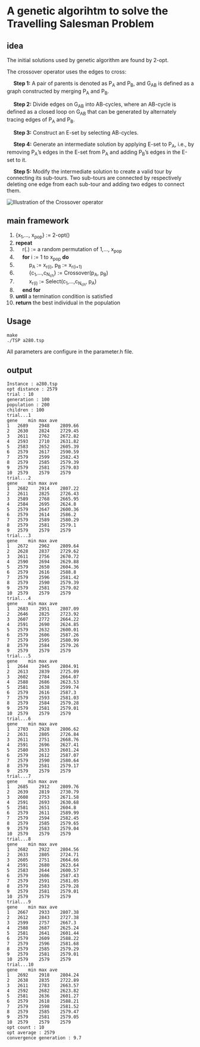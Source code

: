 # A genetic algorihtm to solve the Travelling Salesman Problem

## idea

The initial solutions used by genetic algorithm  are found by 2-opt.

The crossover operator uses the edges to cross:

&emsp; **Step 1:** A pair of parents is denoted as P<sub>A</sub> and P<sub>B</sub>, and G<sub>AB</sub> is defined as a graph constructed by merging P<sub>A</sub> and P<sub>B</sub>.

&emsp; **Step 2:** Divide edges on G<sub>AB</sub> into AB-cycles, where an AB-cycle is defined as a closed loop on G<sub>AB</sub> that can be generated by alternately tracing edges of P<sub>A</sub> and P<sub>B</sub>.

&emsp; **Step 3:** Construct an E-set by selecting AB-cycles.

&emsp; **Step 4:** Generate an intermediate solution by applying E-set to P<sub>A</sub>, i.e., by removing P<sub>A</sub>’s edges in the E-set from P<sub>A</sub> and adding P<sub>B</sub>’s edges in the E-set to it.

&emsp; **Step 5:** Modify the intermediate solution to create a valid tour by connecting its sub-tours. Two sub-tours are connected by respectively deleting one edge from each sub-tour and adding two edges to connect them.

![Illustration of the Crossover operator](https://github.com/ChengziHuang/geneticAlgorithm/blob/master/figure/combinate.png)

## main framework

1. {x<sub>1</sub>,..., x<sub>pop</sub>} := 2-opt()
2. **repeat**
3. &emsp; r(.) := a random permutation of 1,..., x<sub>pop</sub>
4. &emsp; **for** i := 1 to   x<sub>pop</sub>  **do**
5. &emsp; &emsp; p<sub>A</sub> := x<sub>r(i)</sub>, p<sub>B</sub> := x<sub>r(i+1)</sub>
6. &emsp; &emsp; {c<sub>1</sub>,...,c<sub>N<sub>ch</sub></sub>} := Crossover(p<sub>A</sub>, p<sub>B</sub>)
7. &emsp; &emsp; x<sub>r(i)</sub> := Select(c<sub>1</sub>,...,c<sub>N<sub>ch</sub></sub>, p<sub>A</sub>)
8. &emsp; **end for**
9. **until** a termination condition is satisfied
10. **return** the best individual in the population

## Usage

```shell
make
./TSP a280.tsp
```

All parameters are configure in the parameter.h file.

## output

```
Instance : a280.tsp
opt distance : 2579
trial : 10
generation : 100
population : 200
children : 100
trial...1
gene	min	max	ave
1	2689	2948	2809.66
2	2630	2824	2729.45
3	2611	2762	2672.82
4	2593	2710	2631.82
5	2583	2652	2605.39
6	2579	2617	2590.59
7	2579	2599	2582.43
8	2579	2585	2579.39
9	2579	2581	2579.03
10	2579	2579	2579
trial...2
gene	min	max	ave
1	2682	2914	2807.22
2	2611	2825	2726.43
3	2589	2768	2665.95
4	2584	2695	2624.8
5	2579	2647	2600.36
6	2579	2614	2586.2
7	2579	2589	2580.29
8	2579	2581	2579.1
9	2579	2579	2579
trial...3
gene	min	max	ave
1	2672	2962	2809.64
2	2628	2837	2729.62
3	2611	2756	2670.72
4	2590	2694	2629.88
5	2579	2650	2604.36
6	2579	2616	2588.8
7	2579	2596	2581.42
8	2579	2590	2579.39
9	2579	2581	2579.02
10	2579	2579	2579
trial...4
gene	min	max	ave
1	2683	2951	2807.09
2	2646	2825	2723.92
3	2607	2772	2664.22
4	2591	2690	2624.85
5	2579	2632	2600.01
6	2579	2606	2587.26
7	2579	2595	2580.99
8	2579	2584	2579.26
9	2579	2579	2579
trial...5
gene	min	max	ave
1	2644	2945	2804.91
2	2613	2839	2725.09
3	2602	2784	2664.07
4	2588	2686	2623.53
5	2581	2638	2599.74
6	2579	2616	2587.3
7	2579	2593	2581.03
8	2579	2584	2579.28
9	2579	2581	2579.01
10	2579	2579	2579
trial...6
gene	min	max	ave
1	2703	2928	2806.62
2	2631	2805	2726.84
3	2611	2751	2668.76
4	2591	2696	2627.41
5	2580	2633	2601.24
6	2579	2612	2587.07
7	2579	2590	2580.64
8	2579	2581	2579.17
9	2579	2579	2579
trial...7
gene	min	max	ave
1	2685	2912	2809.76
2	2639	2819	2730.79
3	2608	2753	2671.58
4	2591	2693	2630.68
5	2581	2651	2604.8
6	2579	2611	2589.99
7	2579	2594	2582.45
8	2579	2585	2579.65
9	2579	2583	2579.04
10	2579	2579	2579
trial...8
gene	min	max	ave
1	2682	2922	2804.56
2	2633	2805	2724.71
3	2605	2751	2664.66
4	2591	2680	2623.64
5	2583	2644	2600.57
6	2579	2606	2587.43
7	2579	2591	2581.05
8	2579	2583	2579.28
9	2579	2581	2579.01
10	2579	2579	2579
trial...9
gene	min	max	ave
1	2667	2933	2807.38
2	2612	2843	2727.38
3	2599	2757	2667.3
4	2588	2687	2625.24
5	2581	2641	2601.44
6	2579	2609	2588.22
7	2579	2596	2581.68
8	2579	2585	2579.29
9	2579	2581	2579.01
10	2579	2579	2579
trial...10
gene	min	max	ave
1	2692	2918	2804.24
2	2638	2835	2722.89
3	2611	2783	2663.57
4	2592	2682	2623.82
5	2581	2636	2601.27
6	2579	2618	2588.21
7	2579	2598	2581.52
8	2579	2585	2579.47
9	2579	2581	2579.05
10	2579	2579	2579
opt count : 10
opt average : 2579
convergence generation : 9.7
```